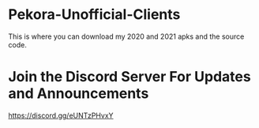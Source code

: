 # Pekora-Unofficial-Clients
This is where you can download my 2020 and 2021 apks and the source code.

# Join the Discord Server For Updates and Announcements
https://discord.gg/eUNTzPHvxY
